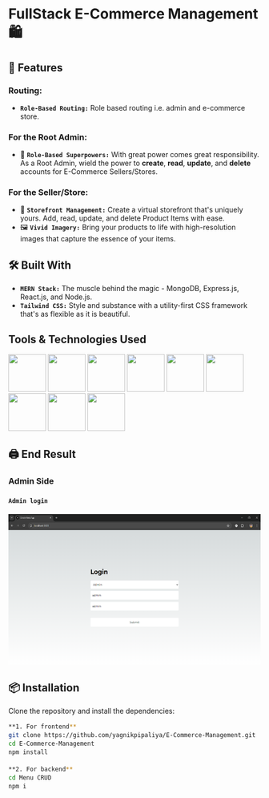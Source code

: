 # FullStack E-Commerce Management🛍️

## 🚀 Features

### Routing:
- **`Role-Based Routing:`** Role based routing i.e. admin and e-commerce store.

### For the Root Admin:
- 🌟 **`Role-Based Superpowers:`** With great power comes great responsibility. As a Root Admin, wield the power to **create**, **read**, **update**, and **delete** accounts for E-Commerce Sellers/Stores.

### For the Seller/Store:
- 🏪 **`Storefront Management:`** Create a virtual storefront that's uniquely yours. Add, read, update, and delete Product Items with ease.
- 🖼️ **`Vivid Imagery:`** Bring your products to life with high-resolution images that capture the essence of your items.

## 🛠️ Built With

- **`MERN Stack:`** The muscle behind the magic - MongoDB, Express.js, React.js, and Node.js.
- **`Tailwind CSS:`** Style and substance with a utility-first CSS framework that's as flexible as it is beautiful.

## Tools & Technologies Used
<img src="https://user-images.githubusercontent.com/25181517/182884177-d48a8579-2cd0-447a-b9a6-ffc7cb02560e.png" width="75" height="75" /> <img src="https://user-images.githubusercontent.com/25181517/183859966-a3462d8d-1bc7-4880-b353-e2cbed900ed6.png" width="75" height="75" /> <img src="https://github.com/marwin1991/profile-technology-icons/assets/136815194/5f8c622c-c217-4649-b0a9-7e0ee24bd704" width="75" height="75" /> <img src="https://user-images.githubusercontent.com/25181517/183897015-94a058a6-b86e-4e42-a37f-bf92061753e5.png" width="75" height="75" /> <img src="https://user-images.githubusercontent.com/25181517/183568594-85e280a7-0d7e-4d1a-9028-c8c2209e073c.png" width="75" height="75" /> <img src="https://user-images.githubusercontent.com/25181517/202896760-337261ed-ee92-4979-84c4-d4b829c7355d.png" width="75" height="75"> <img src="https://user-images.githubusercontent.com/25181517/192109061-e138ca71-337c-4019-8d42-4792fdaa7128.png" width="75" height="75" /> <img src="https://user-images.githubusercontent.com/25181517/192108372-f71d70ac-7ae6-4c0d-8395-51d8870c2ef0.png" width="75" height="75" /> <img src="https://user-images.githubusercontent.com/25181517/192108374-8da61ba1-99ec-41d7-80b8-fb2f7c0a4948.png" width="75" height="75" />

## 🖨️ End Result

### Admin Side

#### **`Admin login`**

<img src="/output/admin6.PNG" height="300" />

## 📦 Installation

Clone the repository and install the dependencies:

```bash
**1. For frontend**
git clone https://github.com/yagnikpipaliya/E-Commerce-Management.git
cd E-Commerce-Management
npm install

**2. For backend**
cd Menu CRUD
npm i
```
